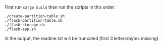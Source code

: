 First run `cargo build`
then run the scripts in this order:

```
./create-partition-table.sh
./flash-partition-table.sh
./flash-storage.sh
./flash-app.sh
```

In the output, the readme.txt will be truncated (first 3 letters/bytes missing)

